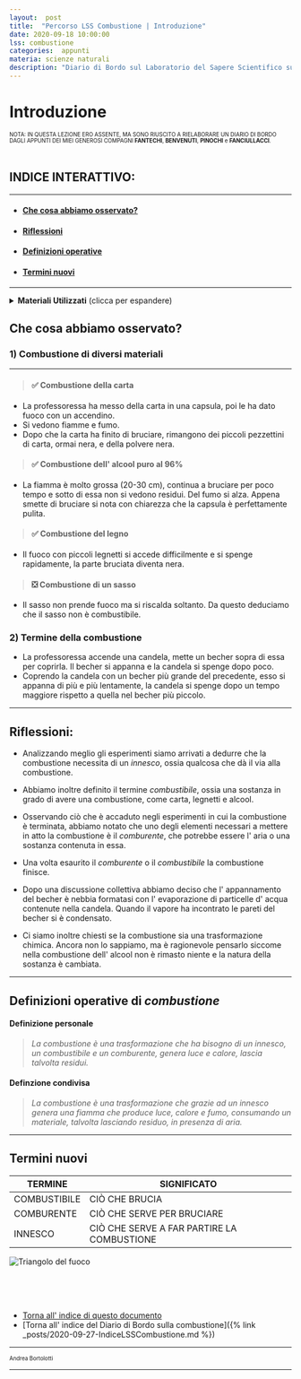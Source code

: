 ```yaml
---
layout:  post
title:  "Percorso LSS Combustione | Introduzione"
date: 2020-09-18 10:00:00
lss: combustione
categories:  appunti
materia: scienze naturali
description: "Diario di Bordo sul Laboratorio del Sapere Scientifico sulla Combustione. Resoconto della prima lezione, in cui forniamo una definizione operativa condivisa di combustione basata sui nostri esperimenti e sulle nostre riflessioni."
---
```

# Introduzione
<sup><sub>NOTA: IN QUESTA LEZIONE ERO ASSENTE, MA SONO RIUSCITO A RIELABORARE UN DIARIO DI BORDO DAGLI APPUNTI DEI MIEI GENEROSI COMPAGNI **FANTECHI**, **BENVENUTI**, **PINOCHI** e **FANCIULLACCI**.</sub></sup><br><br>

<div class="nottoprint" markdown="1">


## INDICE INTERATTIVO:<a name="int"></a>
---
* #### [Che cosa abbiamo osservato?](#cao)
* #### [Riflessioni](#rfl)
* #### [Definizioni operative](#dfo)
* #### [Termini nuovi](#tmn)

---

</div>

<details>
  <summary><b>Materiali Utilizzati</b> (clicca per espandere)</summary>
  
  • Accendino<br>
  • Carta<br>
  • Alcool puro 96%<br>
  • Legnetti<br>
  • Sasso<br>
  • Candela<br>
  • 2 Becher di diversa dimensione<br>
</details>


## Che cosa abbiamo osservato?<a name="cao"></a>

### 1) Combustione di diversi materiali

---

> #### ✅ Combustione della carta
- La professoressa ha messo della carta in una capsula, poi le ha dato fuoco con un accendino.
- Si vedono fiamme e fumo.
- Dopo che la carta ha finito di bruciare, rimangono dei piccoli pezzettini di carta, ormai nera, e della polvere nera.

> #### ✅ Combustione dell' alcool puro al 96%
- La fiamma è molto grossa (20-30 cm),  continua a bruciare per poco tempo e sotto di essa non si vedono residui. Del fumo si alza. Appena smette di bruciare si nota con chiarezza che la capsula è perfettamente pulita.

> #### ✅ Combustione del legno
- Il fuoco con piccoli legnetti si accede difficilmente e si spenge rapidamente, la parte bruciata diventa nera.

> #### ❎ Combustione di un sasso 
- Il sasso non prende fuoco ma si riscalda soltanto. Da questo deduciamo che il sasso non è combustibile.


### 2) Termine della combustione
  - La professoressa accende una candela, mette un becher sopra di essa per coprirla. Il becher si appanna e la candela si spenge dopo poco.
  - Coprendo la candela con un becher più grande del precedente, esso si appanna di più e più lentamente, la candela si spenge dopo un tempo maggiore rispetto a quella nel becher più piccolo.

---

## Riflessioni:<a name="rfl"></a>


- Analizzando meglio gli esperimenti siamo arrivati a dedurre che la combustione necessita di un _innesco_, ossia qualcosa che dà il via alla combustione.  

- Abbiamo inoltre definito il termine _combustibile_, ossia una sostanza in grado di avere una combustione, come carta, legnetti e alcool.

- Osservando ciò che è accaduto negli esperimenti in cui la combustione è terminata, abbiamo notato che uno degli elementi necessari a mettere in atto la combustione è il _comburente_, che potrebbe essere l' aria o una sostanza contenuta in essa. 

- Una volta esaurito il _comburente_ o il _combustibile_ la combustione finisce.

- Dopo una discussione collettiva abbiamo deciso che l' appannamento del becher è nebbia formatasi con l' evaporazione di particelle d' acqua contenute nella candela. Quando il vapore ha incontrato le pareti del becher si è condensato.

- Ci siamo inoltre chiesti se la combustione sia una trasformazione chimica. Ancora non lo sappiamo, ma è ragionevole pensarlo siccome nella combustione dell' alcool non è rimasto niente e la natura della sostanza è cambiata.
___

## Definizioni operative di _combustione_<a name="dfo"></a>

#### Definizione personale

> _La combustione è una trasformazione che ha bisogno di un innesco, un combustibile e un comburente, genera luce e calore, lascia talvolta residui._

#### Definzione condivisa

> _La combustione è una trasformazione che grazie ad un innesco genera una fiamma che produce luce, calore e fumo, consumando un materiale, talvolta lasciando residuo, in presenza di aria._

---

## Termini nuovi<a name="tmn"></a>


|TERMINE|SIGNIFICATO|
|-|-|
COMBUSTIBILE|CIÒ CHE BRUCIA
COMBURENTE|CIÒ CHE SERVE PER BRUCIARE
INNESCO|CIÒ CHE SERVE A FAR PARTIRE LA COMBUSTIONE

![Triangolo del fuoco](https://upload.wikimedia.org/wikipedia/commons/thumb/1/11/Triangolo_del_fuoco.svg/883px-Triangolo_del_fuoco.svg.png)


<br><br><br>

* [Torna all' indice di questo documento](#int)
* [Torna all' indice del Diario di Bordo sulla combustione]({% link _posts/2020-09-27-IndiceLSSCombustione.md %})


---

<sub><sup>Andrea Bortolotti</sub></sup>

---
